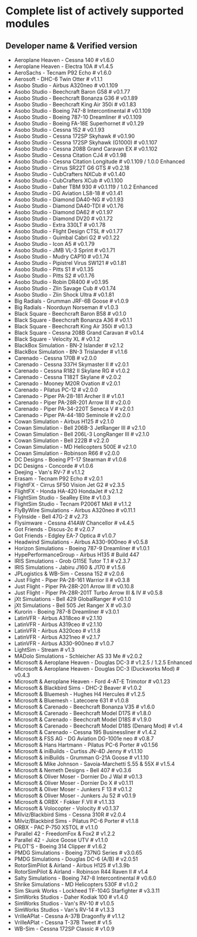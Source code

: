 # Complete list of actively supported modules

## Developer name & Verified version

- Aeroplane Heaven - Cessna 140 # v1.6.0
- Aeroplane Heaven - Electra 10A # v1.4.5
- AeroSachs - Tecnam P92 Echo # v1.6.0
- Aerosoft - DHC-6 Twin Otter # v1.1.1
- Asobo Studio - Airbus A320neo # v0.1.109
- Asobo Studio - Beechcraft Baron G58 # v0.1.77
- Asobo Studio - Beechcraft Bonanza G36 # v0.1.89
- Asobo Studio - Beechcraft King Air 350i # v0.1.83
- Asobo Studio - Boeing 747-8 Intercontinental # v0.1.109
- Asobo Studio - Boeing 787-10 Dreamliner # v0.1.109
- Asobo Studio - Boeing FA-18E Superhornet # v0.1.29
- Asobo Studio - Cessna 152 # v0.1.93
- Asobo Studio - Cessna 172SP Skyhawk # v0.1.90
- Asobo Studio - Cessna 172SP Skyhawk (G1000) # v0.1.107
- Asobo Studio - Cessna 208B Grand Caravan EX # v0.1.102
- Asobo Studio - Cessna Citation CJ4 # v0.1.98
- Asobo Studio - Cessna Citation Longitude # v0.1.109 / 1.0.0 Enhanced
- Asobo Studio - Cirrus SR22T G6 GTS # v0.2.18
- Asobo Studio - CubCrafters NXCub # v0.1.40
- Asobo Studio - CubCrafters XCub # v0.1.100
- Asobo Studio - Daher TBM 930 # v0.1.119 / 1.0.2 Enhanced
- Asobo Studio - DG Aviation LS8-18 # v0.1.41
- Asobo Studio - Diamond DA40-NG # v0.1.93
- Asobo Studio - Diamond DA40-TDI # v0.1.76
- Asobo Studio - Diamond DA62 # v0.1.97
- Asobo Studio - Diamond DV20 # v0.1.72
- Asobo Studio - Extra 330LT # v0.1.78
- Asobo Studio - Flight Design CTSL # v0.1.77
- Asobo Studio - Guimbal Cabri G2 # v0.1.22
- Asobo Studio - Icon A5 # v0.1.79
- Asobo Studio - JMB VL-3 Sprint # v0.1.71
- Asobo Studio - Mudry CAP10 # v0.1.74
- Asobo Studio - Pipistrel Virus SW121 # v0.1.81
- Asobo Studio - Pitts S1 # v0.1.35
- Asobo Studio - Pitts S2 # v0.1.76
- Asobo Studio - Robin DR400 # v0.1.95
- Asobo Studio - Zlin Savage Cub # v0.1.74
- Asobo Studio - Zlin Shock Ultra # v0.1.81
- Big Radials - Grumman JRF-6B Goose # v1.0.9
- Big Radials - Noorduyn Norseman # v1.0.3
- Black Square - Beechcraft Baron B58 # v0.1.0
- Black Square - Beechcraft Bonanza A36 # v0.1.1
- Black Square - Beechcraft King Air 350i # v0.1.3
- Black Square - Cessna 208B Grand Caravan # v0.1.4
- Black Square - Velocity XL # v0.1.2
- BlackBox Simulation - BN-2 Islander # v2.1.2
- BlackBox Simulation - BN-3 Trislander # v1.1.6
- Carenado - Cessna 170B # v2.0.0
- Carenado - Cessna 337H Skymaster II # v2.0.1
- Carenado - Cessna R182 II Skylane RG # v1.0.2
- Carenado - Cessna T182T Skylane # v2.0.2
- Carenado - Mooney M20R Ovation # v2.0.1
- Carenado - Pilatus PC-12 # v2.0.0
- Carenado - Piper PA-28-181 Archer II # v1.0.1
- Carenado - Piper PA-28R-201 Arrow III # v2.0.0
- Carenado - Piper PA-34-220T Seneca V # v2.0.1
- Carenado - Piper PA-44-180 Seminole # v2.0.0
- Cowan Simulation - Airbus H125 # v2.1.0
- Cowan Simulation - Bell 206B-3 JetRanger III # v2.1.0
- Cowan Simulation - Bell 206L-3 LongRanger III # v2.1.0
- Cowan Simulation - Bell 222B # v2.2.0
- Cowan Simulation - MD Helicopters 500E # v2.1.0
- Cowan Simulation - Robinson R66 # v2.0.0
- DC Designs - Boeing PT-17 Stearman # v1.0.6
- DC Designs - Concorde # v1.0.6
- Deejing - Van's RV-7 # v1.1.2
- Erasam - Tecnam P92 Echo # v2.0.1
- FlightFX - Cirrus SF50 Vision Jet G2 # v2.3.5
- FlightFX - Honda HA-420 HondaJet # v2.1.2
- FlightSim Studio - SeaRey Elite # v1.0.3
- FlightSim Studio - Tecnam P2006T MkII # v1.1.2
- FlyByWire Simulations - Airbus A320neo # v0.11.1
- FlyInside - Bell 47G-2 # v2.73
- Flysimware - Cessna 414AW Chancellor # v4.4.5
- Got Friends - Discus-2c # v2.0.7
- Got Friends - Edgley EA-7 Optica # v1.0.7
- Headwind Simulations - Airbus A330-900neo # v0.5.8
- Horizon Simulations - Boeing 787-9 Dreamliner # v1.0.1
- HypePerformanceGroup - Airbus H135 # Build 447
- IRIS Simulations - Grob G115E Tutor T.1 # v2.3.7
- IRIS Simulations - Jabiru J160 & J170 # v1.5.6
- JPLogistics & WB-Sim - Cessna 152 # v2.0.6
- Just Flight - Piper PA-28-161 Warrior II # v0.3.8
- Just Flight - Piper PA-28R-201 Arrow III # v0.10.8
- Just Flight - Piper PA-28R-201T Turbo Arrow III & IV # v0.5.8
- jXt Simulations - Bell 429 GlobalRanger # v0.1.0
- jXt Simulations - Bell 505 Jet Ranger X # v0.3.0
- Kurorin - Boeing 787-8 Dreamliner # v3.0.1
- LatinVFR - Airbus A318ceo # v2.1.10
- LatinVFR - Airbus A319ceo # v2.1.10
- LatinVFR - Airbus A320ceo # v1.1.8
- LatinVFR - Airbus A321neo # v2.1.7
- LatinVFR - Airbus A330-900neo # v1.0.7
- LightSim - Stream # v1.3
- MADolo Simulations - Schleicher AS 33 Me # v2.0.2
- Microsoft & Aeroplane Heaven - Douglas DC-3 # v1.2.5 / 1.2.5 Enhanced
- Microsoft & Aeroplane Heaven - Douglas DC-3 (Duckworks Mod) # v0.4.3
- Microsoft & Aeroplane Heaven - Ford 4-AT-E Trimotor # v0.1.23
- Microsoft & Blackbird Sims - DHC-2 Beaver # v1.0.2
- Microsoft & Bluemesh - Hughes H4 Hercules # v1.2.5
- Microsoft & Bluemesh - Latecoere 631 # v1.0.8
- Microsoft & Carenado - Beechcraft Bonanza V35 # v1.6.0
- Microsoft & Carenado - Beechcraft Model D17S # v1.8.0
- Microsoft & Carenado - Beechcraft Model D18S # v1.9.0
- Microsoft & Carenado - Beechcraft Model D18S (Denarq Mod) # v1.4
- Microsoft & Carenado - Cessna 195 Businessliner # v1.4.2
- Microsoft & FSS AG - DG Aviation DG-1001e neo # v0.8.7
- Microsoft & Hans Hartmann - Pilatus PC-6 Porter # v0.1.56
- Microsoft & iniBuilds - Curtiss JN-4D Jenny # v1.1.10
- Microsoft & iniBuilds - Grumman G-21A Goose # v1.1.10
- Microsoft & Mike Johnson - Savoia-Marchetti S.55 & 55X # v1.5.4
- Microsoft & Nemeth Designs - Bell 407 # v0.3.6
- Microsoft & Oliver Moser - Dornier Do J Wal # v0.1.3
- Microsoft & Oliver Moser - Dornier Do X # v0.1.11
- Microsoft & Oliver Moser - Junkers F 13 # v0.1.2
- Microsoft & Oliver Moser - Junkers Ju 52 # v0.1.9
- Microsoft & ORBX - Fokker F.VII # v1.1.33
- Microsoft & Volocopter - Volocity # v0.1.37
- Milviz/Blackbird Sims - Cessna 310R # v2.0.4
- Milviz/Blackbird Sims - Pilatus PC-6 Porter # v1.1.8
- ORBX - PAC P-750 XSTOL # v1.1.0
- Parallel 42 - FreedomFox & Fox2 # v1.2.2
- Parallel 42 - Juice Goose UTV # v1.1.0
- PILOT'S - Boeing 314 Clipper # v1.6.2
- PMDG Simulations - Boeing 737NG Series # v3.0.65
- PMDG Simulations - Douglas DC-6 (A/B) # v2.0.51
- RotorSimPilot & Airland - Airbus H125 # v1.3.9b
- RotorSimPilot & Airland - Robinson R44 Raven II # v1.4
- Salty Simulations - Boeing 747-8 Intercontinental # v0.6.0
- Shrike Simulations - MD Helicopters 530F # v1.0.2
- Sim Skunk Works - Lockheed TF-104G Starfighter # v3.3.11
- SimWorks Studios - Daher Kodiak 100 # v1.4.0
- SimWorks Studios - Van's RV-10 # v1.0.5
- SimWorks Studios - Van's RV-14 # v1.3.3
- VrilleAPlat - Cessna A-37B Dragonfly # v1.1.2
- VrilleAPlat - Cessna T-37B Tweet # v1.5
- WB-Sim - Cessna 172SP Classic # v1.0.9